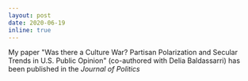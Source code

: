 ```yaml
---
layout: post
date: 2020-06-19
inline: true
---
```


My paper "Was there a Culture War? Partisan Polarization and Secular Trends in U.S. Public Opinion" (co-authored with Delia Baldassarri) has been published in the *Journal of Politics*